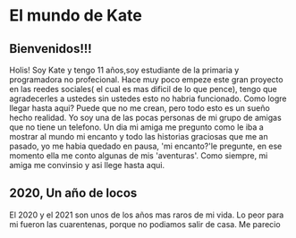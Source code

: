 <!DOCTYPE html>
<html>
<head>
   
</head>
<body>
  <h1>El mundo de Kate</h1>
  <h2>Bienvenidos!!!</h2>
  <p>Holis! Soy Kate y tengo 11 años,soy estudiante de la primaria  y programadora no profecional. Hace muy poco empeze este gran proyecto en las reedes sociales( el cual es mas      dificil de lo que pence), tengo que agradecerles a ustedes sin ustedes esto no habria funcionado.
   Como logre llegar hasta aqui? Puede que no me crean, pero todo esto es un sueño hecho realidad. Yo soy una de las pocas personas de mi grupo de amigas que no tiene un telefono.    Un dia mi amiga me pregunto como le iba a mostrar al mundo mi encanto y todo las historias graciosas que me an pasado, yo me habia quedado en pausa, 'mi encanto?'le pregunte,      en ese momento ella me conto algunas de mis 'aventuras'. Como siempre, mi amiga me convinsio y asi llege hasta aqui. </p>
   <h2>2020, Un año de locos</h2>
   <p>El 2020 y el 2021 son unos de los años mas raros de mi vida. Lo peor para mi fueron las cuarentenas, porque no podiamos salir de casa. Me parecio 
   
    
    
</body>
</html>
